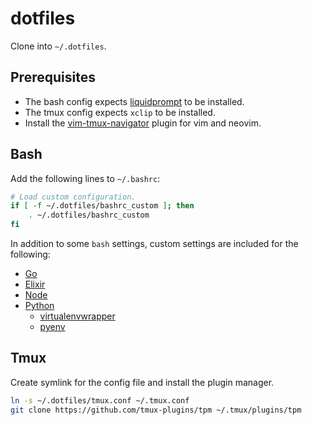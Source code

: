 # dotfiles

Clone into `~/.dotfiles`.

## Prerequisites

* The bash config expects [liquidprompt](https://github.com/nojhan/liquidprompt) to be
  installed.
* The tmux config expects `xclip` to be installed.
* Install the [vim-tmux-navigator](https://github.com/christoomey/vim-tmux-navigator)
  plugin for vim and neovim.

## Bash

Add the following lines to `~/.bashrc`:

```sh
# Load custom configuration.
if [ -f ~/.dotfiles/bashrc_custom ]; then
    . ~/.dotfiles/bashrc_custom
fi
```

In addition to some `bash` settings, custom settings are included for
the following:
* [Go](https://golang.org/)
* [Elixir](https://elixir-lang.org/)
* [Node](https://nodejs.org/)
* [Python](https://www.python.org/)
  * [virtualenvwrapper](https://virtualenvwrapper.readthedocs.io/en/latest/)
  * [pyenv](https://github.com/pyenv/pyenv)

## Tmux

Create symlink for the config file and install the plugin manager.

```sh
ln -s ~/.dotfiles/tmux.conf ~/.tmux.conf
git clone https://github.com/tmux-plugins/tpm ~/.tmux/plugins/tpm
```
